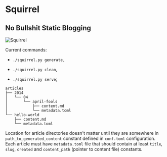 # Squirrel

## No Bullshit Static Blogging

![Squirrel](http://i.imgur.com/ibp6Bhc.jpg)

Current commands:

* `./squirrel.py generate`,

* `./squirrel.py clean`,

* `./squirrel.py serve`;

~~~
articles
├── 2014
│   └── 04
│       └── april-fools
│           ├── content.md
│           └── metadata.toml
└── hello-world
    ├── content.md
    └── metadata.toml
~~~

Location for article directories doesn't matter until they are somewhere in
`path_to_generated_content` constant defined in `conf.toml` configuration. Each
article must have `metadata.toml` file that should contain at least `title`,
`slug`, `created` and `content_path` (pointer to content file) constants.
